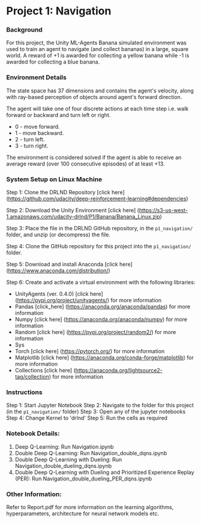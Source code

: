 # Project 1: Navigation


### Background

For this project, the Unity ML-Agents Banana simulated environment was used to train an agent to navigate (and collect bananas) 
in a large, square world. A reward of +1 is awarded for collecting a yellow banana while -1 is awarded for 
collecting a blue banana.


### Environment Details
The state space has 37 dimensions and contains the agent's velocity, along with ray-based perception of objects around 
agent's forward direction.

The agent will take one of four discrete actions at each time step i.e. walk forward or backward and turn left or right. 

- 0 - move forward.
- 1 - move backward.
- 2 - turn left.
- 3 - turn right.

The environment is considered solved if the agent is able to receive an average reward (over 100 consecutive episodes) of at least +13.


### System Setup on Linux Machine
Step 1: Clone the DRLND Repository [click here] (https://github.com/udacity/deep-reinforcement-learning#dependencies)

Step 2: Download the Unity Environment [click here] (https://s3-us-west-1.amazonaws.com/udacity-drlnd/P1/Banana/Banana_Linux.zip)

Step 3: Place the file in the DRLND GitHub repository, in the `p1_navigation/` folder, and unzip (or decompress) the file.

Step 4: Clone the GitHub repository for this project into the `p1_navigation/` folder.

Step 5: Download and install Anaconda [click here] (https://www.anaconda.com/distribution/)

Step 6: Create and activate a virtual environment with the following libraries:

* UnityAgents (ver. 0.4.0) [click here] (https://pypi.org/project/unityagents/) for more information
* Pandas [click_here] (https://anaconda.org/anaconda/pandas) for more information
* Numpy [click here] (https://anaconda.org/anaconda/numpy) for more information
* Random [click here] (https://pypi.org/project/random2/) for more information
* Sys 
* Torch [click here] (https://pytorch.org/) for more information
* Matplotlib [click here] (https://anaconda.org/conda-forge/matplotlib) for more information
* Collections [click here] (https://anaconda.org/lightsource2-tag/collection) for more information


### Instructions
Step 1: Start Jupyter Notebook
Step 2: Navigate to the folder for this project (in the `p1_navigation/` folder) 
Step 3: Open any of the jupyter notebooks
Step 4: Change Kernel to 'drlnd'
Step 5: Run the cells as required 


### Notebook Details:

1) Deep Q-Learning: Run Navigation.ipynb
2) Double Deep Q-Learning: Run Navigation_double_dqns.ipynb
3) Double Deep Q-Learning with Dueling: Run Navigation_double_dueling_dqns.ipynb
4) Double Deep Q-Learning with Dueling and Prioritized Experience Replay (PER): Run Navigation_double_dueling_PER_dqns.ipynb


### Other Information:

Refer to Report.pdf for more information on the learning algorithms, hyperparameters, architecture for neural network models etc.
